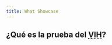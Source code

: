 ```yaml
---
title: What Showcase
---
```


## ¿Qué es la prueba del <acronym title="Virus de inmunodeficiencia humana">VIH</acronym>?